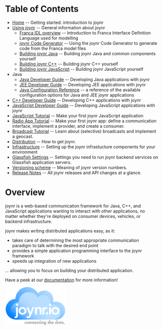 # Table of Contents
* [Home](wiki/Home.md) -- Getting started: introduction to joynr
* [Using joynr](wiki/using_joynr.md) -- General information about joynr
	* [Franca IDL overview](wiki/franca.md) -- Introduction to Franca Interface Definition Language
		used for modelling
	* [joynr Code Generator](wiki/generator.md) -- Using the joynr Code Generator to generate code
		from the Franca model files
	* [Building joynr Java](wiki/java_building_joynr.md) -- Building joynr Java and common components
		yourself
	* [Building joynr C++](wiki/cpp_building_joynr.md) -- Building joynr C++ yourself
	* [Building joynr JavaScript](wiki/javascript_building_joynr.md) -- Building joynr JavaScript yourself
* Java
	* [Java Developer Guide](wiki/java.md) -- Developing Java applications with joynr
	* [JEE Developer Guide](wiki/jee.md) -- Developing JEE applications with joynr
	* [Java Configuration Reference](wiki/JavaSettings.md) -- a reference of the available
	  configuration options for Java and JEE joynr applications
* [C++ Developer Guide](wiki/cplusplus.md) -- Developing C++ applications with joynr
* [JavaScript Developer Guide](wiki/javascript.md) -- Developing JavaScript applications with joynr
* [JavaScript Tutorial](wiki/JavaScriptTutorial.md) -- Make your first joynr JavaScript application
* [Radio App Tutorial](wiki/Tutorial.md) -- Make your first joynr app: define a communication
	interface, implement a provider, and create a consumer.
* [Broadcast Tutorial](wiki/Broadcast-Tutorial.md) -- Learn about (selective) broadcasts and
  implement a geocast.
* [Distribution](wiki/Distribution.md) -- How to get joynr.
* [Infrastructure](wiki/infrastructure.md) -- Setting up the joynr infrastucture components for your environment
* [Glassfish Settings](wiki/Glassfish-settings.md) -- Settings you need to run joynr backend
  services on Glassfish application servers.
* [Versioning scheme](wiki/JoynrVersioning.md) -- Meaning of joynr version numbers.
* [Release Notes](wiki/ReleaseNotes.md) -- All joynr releases and API changes at a glance.

# Overview
joynr is a web-based communication framework for Java, C++, and JavaScript applications
wanting to interact with other applications, no matter whether they're deployed on consumer
devices, vehicles, or backend infrastructure.

joynr makes writing distributed applications easy, as it:

* takes care of determining the most appropriate communication paradigm to talk with the desired
	end point
* provides a simple application programming interface to the joynr framework
* speeds up integration of new applications

... allowing you to focus on building your distributed application.


Have a peek at our [documentation](wiki/Home.md) for more information!

<img src="graphics/joynr-logo.png" alt="joynr" style="width: 200px;"/>
